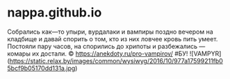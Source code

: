 # nappa.github.io
Собрались как—то упыри, вурдалаки и вампиры поздно вечером на кладбище и давай спорить о том, кто из них ловчее кровь пить умеет. Постояли пару часов, на спорились до хрипоты и разбежались — комары их достали.
© https://anekdoty.ru/pro-vampirov/
#БУ!
![VAMPYR] (https://static.relax.by/images/common/wysiwyg/2016/10/977a17599211fb05bcf9b05170dd131a.jpg)
